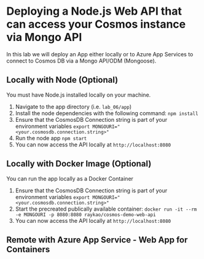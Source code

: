 # Deploying a Node.js Web API that can access your Cosmos instance via Mongo API

In this lab we will deploy an App either locally or to Azure App Services to connect to Cosmos DB via a Mongo API/ODM (Mongoose).

## Locally with Node (Optional)

You must have Node.js installed locally on your machine.

1. Navigate to the app directory (i.e. ```lab_06/app```)
2. Install the node dependencies with the following command: ```npm install```
3. Ensure that the CosmosDB Connection string is part of your environment variables ```export MONGOURI="<your.cosmosdb.connection.string>"```
4. Run the node app ```npm start```
5. You can now access the API locally at ```http://localhost:8080```

## Locally with Docker Image (Optional)

You can run the app locally as a Docker Container

1. Ensure that the CosmosDB Connection string is part of your environment variables ```export MONGOURI="<your.cosmosdb.connection.string>"```
2. Start the precreated publically available container: ```docker run -it --rm -e MONGOURI -p 8080:8080 raykao/cosmos-demo-web-api```
3. You can now access the API locally at ```http://localhost:8080```

## Remote with Azure App Service - Web App for Containers